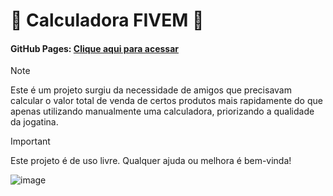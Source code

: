 # 🔢 Calculadora FIVEM 🧮
#### GitHub Pages: [Clique aqui para acessar](https://marccelo125.github.io/calculadora-fivem/src/)
> [!NOTE]
>Este é um projeto surgiu da necessidade de amigos que precisavam calcular o valor total de venda de certos produtos mais rapidamente do que apenas utilizando manualmente uma calculadora, priorizando a qualidade da jogatina.

> [!IMPORTANT]
> Este projeto é de uso livre. Qualquer ajuda ou melhora é bem-vinda!

![image](https://github.com/Marccelo125/calculadora-fivem/assets/127633664/2ba32dfc-b0c3-49ae-ac46-36566d7016fa)
